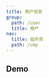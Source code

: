 ```yaml
---
title: 用户信息
group:
  path: /user
  title: 用户
nav:
  title: 组件库
  path: /cmp
---
```


## Demo

<code src="./demo.tsx" />

<API src="./simple.tsx"></API>
